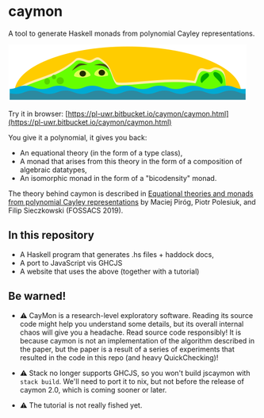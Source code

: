 # caymon

A tool to generate Haskell monads from polynomial Cayley representations.

[![Caymon logo](https://github.com/maciejpirog/caymon/raw/master/website/logo.png)](https://pl-uwr.bitbucket.io/caymon/)

Try it in browser: [https://pl-uwr.bitbucket.io/caymon/caymon.html](https://pl-uwr.bitbucket.io/caymon/caymon.html)

You give it a polynomial, it gives you back:

- An equational theory (in the form of a type class),
- A monad that arises from this theory in the form of a composition of algebraic datatypes,
- An isomorphic monad in the form of a "bicodensity" monad.

The theory behind caymon is described in [
Equational theories and monads from polynomial Cayley representations](http://www.ii.uni.wroc.pl/~mpirog/papers/cayley.pdf) by Maciej Piróg, Piotr Polesiuk, and Filip Sieczkowski (FOSSACS 2019).

## In this repository

- A Haskell program that generates .hs files + haddock docs,
- A port to JavaScript vis GHCJS
- A website that uses the above (together with a tutorial)

## Be warned!

- :warning: CayMon is a research-level exploratory software. Reading its source code might help you understand some details, but its overall internal chaos will give you a headache. Read source code responsibly! It is because caymon is not an implementation of the algorithm described in the paper, but the paper is a result of a series of experiments that resulted in the code in this repo (and heavy QuickChecking)!

- :warning: Stack no longer supports GHCJS, so you won't build jscaymon with `stack build`. We'll need to port it to nix, but not before the release of caymon 2.0, which is coming sooner or later.

- :warning: The tutorial is not really fished yet.
